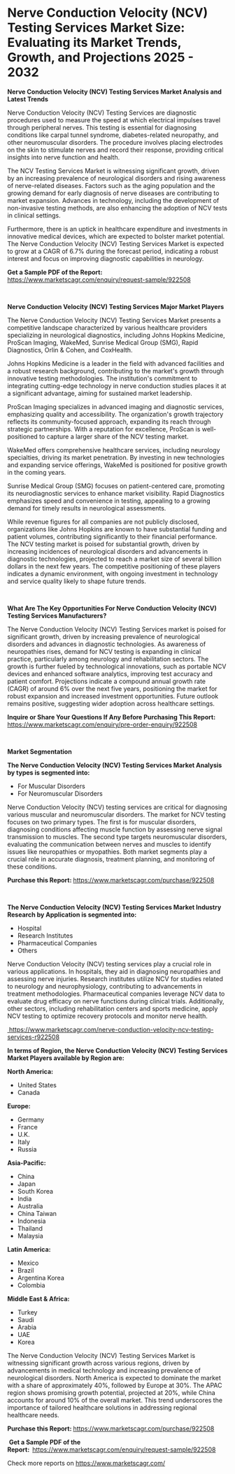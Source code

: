 <p><h1>Nerve Conduction Velocity (NCV) Testing Services Market Size: Evaluating its Market Trends, Growth, and Projections 2025 - 2032</h1></p><p><strong>Nerve Conduction Velocity (NCV) Testing Services Market Analysis and Latest Trends</strong></p>
<p><p>Nerve Conduction Velocity (NCV) Testing Services are diagnostic procedures used to measure the speed at which electrical impulses travel through peripheral nerves. This testing is essential for diagnosing conditions like carpal tunnel syndrome, diabetes-related neuropathy, and other neuromuscular disorders. The procedure involves placing electrodes on the skin to stimulate nerves and record their response, providing critical insights into nerve function and health.</p><p>The NCV Testing Services Market is witnessing significant growth, driven by an increasing prevalence of neurological disorders and rising awareness of nerve-related diseases. Factors such as the aging population and the growing demand for early diagnosis of nerve diseases are contributing to market expansion. Advances in technology, including the development of non-invasive testing methods, are also enhancing the adoption of NCV tests in clinical settings. </p><p>Furthermore, there is an uptick in healthcare expenditure and investments in innovative medical devices, which are expected to bolster market potential. The Nerve Conduction Velocity (NCV) Testing Services Market is expected to grow at a CAGR of 6.7% during the forecast period, indicating a robust interest and focus on improving diagnostic capabilities in neurology.</p></p>
<p><strong>Get a Sample PDF of the Report:&nbsp;</strong> <a href="https://www.marketscagr.com/enquiry/request-sample/922508?utm_campaign=1889&utm_medium=2&utm_source=Github&utm_content=ia&utm_term=03032025&utm_id=nerve-conduction-velocity-ncv-testing-services">https://www.marketscagr.com/enquiry/request-sample/922508</a></p>
<p>&nbsp;</p>
<p><strong>Nerve Conduction Velocity (NCV) Testing Services Major Market Players</strong></p>
<p><p>The Nerve Conduction Velocity (NCV) Testing Services Market presents a competitive landscape characterized by various healthcare providers specializing in neurological diagnostics, including Johns Hopkins Medicine, ProScan Imaging, WakeMed, Sunrise Medical Group (SMG), Rapid Diagnostics, Orlin & Cohen, and CoxHealth.</p><p>Johns Hopkins Medicine is a leader in the field with advanced facilities and a robust research background, contributing to the market's growth through innovative testing methodologies. The institution's commitment to integrating cutting-edge technology in nerve conduction studies places it at a significant advantage, aiming for sustained market leadership.</p><p>ProScan Imaging specializes in advanced imaging and diagnostic services, emphasizing quality and accessibility. The organization's growth trajectory reflects its community-focused approach, expanding its reach through strategic partnerships. With a reputation for excellence, ProScan is well-positioned to capture a larger share of the NCV testing market.</p><p>WakeMed offers comprehensive healthcare services, including neurology specialties, driving its market penetration. By investing in new technologies and expanding service offerings, WakeMed is positioned for positive growth in the coming years.</p><p>Sunrise Medical Group (SMG) focuses on patient-centered care, promoting its neurodiagnostic services to enhance market visibility. Rapid Diagnostics emphasizes speed and convenience in testing, appealing to a growing demand for timely results in neurological assessments.</p><p>While revenue figures for all companies are not publicly disclosed, organizations like Johns Hopkins are known to have substantial funding and patient volumes, contributing significantly to their financial performance. The NCV testing market is poised for substantial growth, driven by increasing incidences of neurological disorders and advancements in diagnostic technologies, projected to reach a market size of several billion dollars in the next few years. The competitive positioning of these players indicates a dynamic environment, with ongoing investment in technology and service quality likely to shape future trends.</p></p>
<p>&nbsp;</p>
<p><strong>What Are The Key Opportunities For Nerve Conduction Velocity (NCV) Testing Services Manufacturers?</strong></p>
<p><p>The Nerve Conduction Velocity (NCV) Testing Services market is poised for significant growth, driven by increasing prevalence of neurological disorders and advances in diagnostic technologies. As awareness of neuropathies rises, demand for NCV testing is expanding in clinical practice, particularly among neurology and rehabilitation sectors. The growth is further fueled by technological innovations, such as portable NCV devices and enhanced software analytics, improving test accuracy and patient comfort. Projections indicate a compound annual growth rate (CAGR) of around 6% over the next five years, positioning the market for robust expansion and increased investment opportunities. Future outlook remains positive, suggesting wider adoption across healthcare settings.</p></p>
<p><strong>Inquire or Share Your Questions If Any Before Purchasing This Report:</strong> <a href="https://www.marketscagr.com/enquiry/pre-order-enquiry/922508?utm_campaign=1889&utm_medium=2&utm_source=Github&utm_content=ia&utm_term=03032025&utm_id=nerve-conduction-velocity-ncv-testing-services">https://www.marketscagr.com/enquiry/pre-order-enquiry/922508</a></p>
<p>&nbsp;</p>
<p><strong>Market Segmentation</strong></p>
<p><strong>The Nerve Conduction Velocity (NCV) Testing Services Market Analysis by types is segmented into:</strong></p>
<p><ul><li>For Muscular Disorders</li><li>For Neuromuscular Disorders</li></ul></p>
<p><p>Nerve Conduction Velocity (NCV) testing services are critical for diagnosing various muscular and neuromuscular disorders. The market for NCV testing focuses on two primary types. The first is for muscular disorders, diagnosing conditions affecting muscle function by assessing nerve signal transmission to muscles. The second type targets neuromuscular disorders, evaluating the communication between nerves and muscles to identify issues like neuropathies or myopathies. Both market segments play a crucial role in accurate diagnosis, treatment planning, and monitoring of these conditions.</p></p>
<p><strong>Purchase this Report:&nbsp;</strong><a href="https://www.marketscagr.com/purchase/922508?utm_campaign=1889&utm_medium=2&utm_source=Github&utm_content=ia&utm_term=03032025&utm_id=nerve-conduction-velocity-ncv-testing-services">https://www.marketscagr.com/purchase/922508</a></p>
<p>&nbsp;</p>
<p><strong>The Nerve Conduction Velocity (NCV) Testing Services Market Industry Research by Application is segmented into:</strong></p>
<p><ul><li>Hospital</li><li>Research Institutes</li><li>Pharmaceutical Companies</li><li>Others</li></ul></p>
<p><p>Nerve Conduction Velocity (NCV) testing services play a crucial role in various applications. In hospitals, they aid in diagnosing neuropathies and assessing nerve injuries. Research institutes utilize NCV for studies related to neurology and neurophysiology, contributing to advancements in treatment methodologies. Pharmaceutical companies leverage NCV data to evaluate drug efficacy on nerve functions during clinical trials. Additionally, other sectors, including rehabilitation centers and sports medicine, apply NCV testing to optimize recovery protocols and monitor nerve health.</p></p>
<p><a href="https://www.marketscagr.com/nerve-conduction-velocity-ncv-testing-services-r922508?utm_campaign=1889&utm_medium=2&utm_source=Github&utm_content=ia&utm_term=03032025&utm_id=nerve-conduction-velocity-ncv-testing-services">&nbsp;https://www.marketscagr.com/nerve-conduction-velocity-ncv-testing-services-r922508</a></p>
<p><strong>In terms of Region, the Nerve Conduction Velocity (NCV) Testing Services Market Players available by Region are:</strong></p>
<p>
    <p> <strong> North America: </strong>
        <ul>
            <li>United States</li>
            <li>Canada</li>
        </ul>
        </p> 
    <p> <strong> Europe: </strong>
        <ul>
            <li>Germany</li>
            <li>France</li>
            <li>U.K.</li>
            <li>Italy</li>
            <li>Russia</li>
        </ul>
        </p> 
    <p> <strong> Asia-Pacific: </strong>
        <ul>
            <li>China</li>
            <li>Japan</li>
            <li>South Korea</li>
            <li>India</li>
            <li>Australia</li>
            <li>China Taiwan</li>
            <li>Indonesia</li>
            <li>Thailand</li>
            <li>Malaysia</li>
        </ul>
        </p> 
    <p> <strong> Latin America: </strong>
        <ul>
            <li>Mexico</li>
            <li>Brazil</li>
            <li>Argentina Korea</li>
            <li>Colombia</li>
        </ul>
        </p> 
    <p> <strong> Middle East & Africa: </strong>
        <ul>
            <li>Turkey</li>
            <li>Saudi</li>
            <li>Arabia</li>
            <li>UAE</li>
            <li>Korea</li>
        </ul>
    </p>
    </p>
<p><p>The Nerve Conduction Velocity (NCV) Testing Services Market is witnessing significant growth across various regions, driven by advancements in medical technology and increasing prevalence of neurological disorders. North America is expected to dominate the market with a share of approximately 40%, followed by Europe at 30%. The APAC region shows promising growth potential, projected at 20%, while China accounts for around 10% of the overall market. This trend underscores the importance of tailored healthcare solutions in addressing regional healthcare needs.</p></p>
<p><strong>Purchase this Report: </strong><a href="https://www.marketscagr.com/purchase/922508?utm_campaign=1889&utm_medium=2&utm_source=Github&utm_content=ia&utm_term=03032025&utm_id=nerve-conduction-velocity-ncv-testing-services">https://www.marketscagr.com/purchase/922508</a></p>
<p>&nbsp;<strong>Get a Sample PDF of the Report:&nbsp;&nbsp;</strong><a href="https://www.marketscagr.com/enquiry/request-sample/922508?utm_campaign=1889&utm_medium=2&utm_source=Github&utm_content=ia&utm_term=03032025&utm_id=nerve-conduction-velocity-ncv-testing-services">https://www.marketscagr.com/enquiry/request-sample/922508</a></p>
<p><strong></strong></p>
<p>Check more reports on <a href="https://www.marketscagr.com/?utm_campaign=1889&utm_medium=2&utm_source=Github&utm_content=ia&utm_term=03032025&utm_id=nerve-conduction-velocity-ncv-testing-services">https://www.marketscagr.com/</a></p>